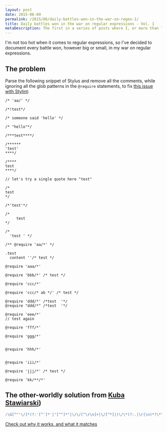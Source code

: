 ```yaml
---
layout: post
date: 2015-06-09
permalink: /2015/06/daily-battles-won-in-the-war-on-regex-1/
title: Daily battles won in the war on regular expressions - Vol. 1
metaDescription: The first in a series of posts where I, or more than likely someone else, manages to write a killer regular expression
---
```

I'm not too hot when it comes to regular expressions, so I've decided to document every battle won, however big or small, in my war on regular expressions.

## The problem

Parse the following snippet of Stylus and remove all the comments, while ignoring all the glob patterns in the `@require` statements, to fix [this issue with Stylint](https://github.com/rossPatton/stylint/issues/110):

```styl
/* 'aa/' */

/*!test*/

/* someone said 'hello' */

/* "hello"*/

/***test****/

/******
'test'
****/

/****
test
****/

// let's try a single quote here "test"

/*
test
*/

/*'test'*/

/*
     test
*/

/*
  'test ' */

/** @require 'aa/*' */

.test
  content ''/* test */

@require 'aaa/*'

@require 'bbb/*' /* test */

@require 'ccc/*'

@require 'ccc/* ab */' /* test */

@require 'ddd/*' /*test  '*/
@require "ddd/*" /*test  '*/

@require 'eee/*'
// test again

@require 'fff/*'

@require 'ggg/*'


@require 'hhh/*'


@require 'iii/*'

@require 'jjj/*' /* test */

@require 'kk/**/*'
```

## The other-worldly solution from [Kuba Stawiarski](https://github.com/kuba81))

```js
/\G[^"'\/]*(?:'[^']*'|"[^"]*"|\/\/[^\r\n]+|\/[^*]|(\/\*(?:.|\r|\n)*?\*\/))/g
```

[Check out why it works, and what it matches](https://regex101.com/r/zM0xA6/)
